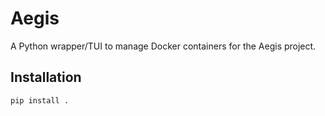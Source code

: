 # Aegis

A Python wrapper/TUI to manage Docker containers for the Aegis project.

## Installation

```bash
pip install .

